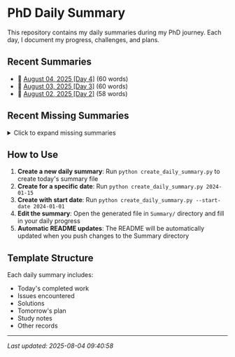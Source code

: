 # PhD Daily Summary

This repository contains my daily summaries during my PhD journey. Each day, I document my progress, challenges, and plans.

## Recent Summaries

- 📝 [August 04, 2025 [Day 4]](Summary/2025-08-04.md) (60 words)
- 📝 [August 03, 2025 [Day 3]](Summary/2025-08-03.md) (60 words)
- 📝 [August 02, 2025 [Day 2]](Summary/2025-08-02.md) (58 words)

## Recent Missing Summaries

<details>
<summary>Click to expand missing summaries</summary>

The following dates are missing from your daily summaries:

```
2025-08-01
```

To create missing summaries, use:
```bash
# For a single date
python3 create_daily_summary.py YYYY-MM-DD

# For multiple dates (example)
python3 create_daily_summary.py 2025-08-01
```

</details>


## How to Use

1. **Create a new daily summary**: Run `python create_daily_summary.py` to create today's summary file
2. **Create for a specific date**: Run `python create_daily_summary.py 2024-01-15`
3. **Create with start date**: Run `python create_daily_summary.py --start-date 2024-01-01`
4. **Edit the summary**: Open the generated file in `Summary/` directory and fill in your daily progress
5. **Automatic README updates**: The README will be automatically updated when you push changes to the Summary directory

## Template Structure

Each daily summary includes:
- Today's completed work
- Issues encountered
- Solutions
- Tomorrow's plan
- Study notes
- Other records

---
*Last updated: 2025-08-04 09:40:58*
